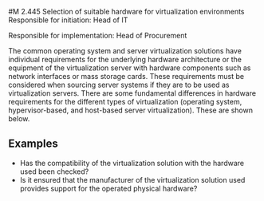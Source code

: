 #M 2.445 Selection of suitable hardware for virtualization environments
Responsible for initiation: Head of IT

Responsible for implementation: Head of Procurement

The common operating system and server virtualization solutions have individual requirements for the underlying hardware architecture or the equipment of the virtualization server with hardware components such as network interfaces or mass storage cards. These requirements must be considered when sourcing server systems if they are to be used as virtualization servers. There are some fundamental differences in hardware requirements for the different types of virtualization (operating system, hypervisor-based, and host-based server virtualization). These are shown below.



## Examples 
* Has the compatibility of the virtualization solution with the hardware used been checked?
* Is it ensured that the manufacturer of the virtualization solution used provides support for the operated physical hardware?




